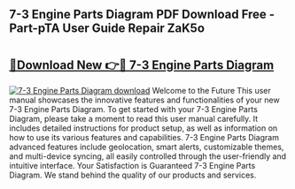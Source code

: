 ## 7-3 Engine Parts Diagram PDF Download Free - Part-pTA User Guide Repair ZaK5o

# <h2><a href="http://dfl3w5.blite.top/?on=7-3+Engine+Parts+Diagram">🔗Download New 👉🔴 7-3 Engine Parts Diagram</a></h2>

[![7-3 Engine Parts Diagram download](https://i.imgur.com/lujVjoI.png)](http://dfl3w5.blite.top/?on=7-3+Engine+Parts+Diagram)
Welcome to the Future This user manual showcases the innovative features and functionalities of your new 7-3 Engine Parts Diagram. To get started with your 7-3 Engine Parts Diagram, please take a moment to read this user manual carefully. It includes detailed instructions for product setup, as well as information on how to use its various features and capabilities. 7-3 Engine Parts Diagram advanced features include geolocation, smart alerts, customizable themes, and multi-device syncing, all easily controlled through the user-friendly and intuitive interface. Your Satisfaction is Guaranteed 7-3 Engine Parts Diagram. We stand behind the quality of our products and services.
